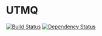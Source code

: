 UTMQ
====

[![Build Status](https://travis-ci.org/UTMQ/UTMQ-Creator.png)](https://travis-ci.org/UTMQ/utmq-creator)
[![Dependency Status](https://david-dm.org/utmq/utmq-creator.png)](https://david-dm.org/utmq/utmq-creator)
